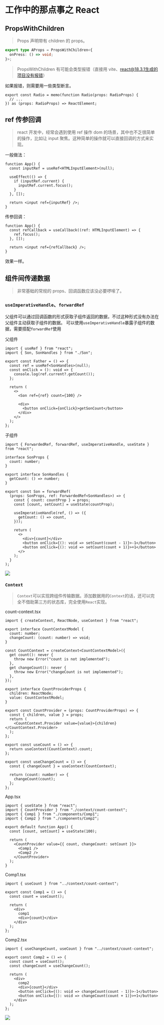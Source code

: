 # 工作中的那点事之 React

## PropsWithChildren

> Props 声明带有 children 的 props。

```ts
export type AProps = PropsWithChildren<{
  onPress: () => void;
}>;
```

> PropsWithChildren 有可能会类型报错（直接用 vite、react@18.3.1生成的项目没有报错）

如果报错，则需要用一些类型断言。

```tsx
export const Radio = memo(function Radio(props: RadioProps) {
  // ...
}) as (props: RadioProps) => ReactElement;
```

## ref 传参回调

> react 开发中，经常会遇到使用 ref 操作 dom 的场景，其中也不乏很简单的操作，比如让 input 聚焦。这种简单的操作就可以直接回调的方式来实现。

一般做法：

```tsx
function App() {
  const inputRef = useRef<HTMLInputElement>(null);

  useEffect(() => {
    if (inputRef.current) {
      inputRef.current.focus();
    }
  }, []);

  return <input ref={inputRef} />;
}
```

传参回调：

```tsx
function App() {
  const refCallback = useCallback((ref: HTMLInputElement) => {
    ref.focus();
  }, []);

  return <input ref={refCallback} />;
}
```

效果一样。

## 组件间传递数据

> 非常基础的常规的 props、回调函数应该没必要啰嗦了。

### `useImperativeHandle`、`forwardRef`

父组件可以通过回调函数的形式获取子组件返回的数据，不过这种形式没有办法在父组件主动获取子组件的数据。
可以使用`useImperativeHandle`暴露子组件的数据，需要搭配`forwardRef`使用

父组件

```tsx
import { useRef } from "react";
import { Son, SonHandles } from "./Son";

export const Father = () => {
  const ref = useRef<SonHandles>(null);
  const onClick = (): void => {
    console.log(ref.current?.getCount());
  };

  return (
    <>
      <Son ref={ref} count={100} />

      <div>
        <button onClick={onClick}>getSonCount</button>
      </div>
    </>
  );
};
```

子组件

```tsx
import { ForwardedRef, forwardRef, useImperativeHandle, useState } from "react";

interface SonProps {
  count: number;
}

export interface SonHandles {
  getCount: () => number;
}

export const Son = forwardRef(
  (props: SonProps, ref: ForwardedRef<SonHandles>) => {
    const { count: countProp } = props;
    const [count, setCount] = useState(countProp);

    useImperativeHandle(ref, () => ({
      getCount: () => count,
    }));

    return (
      <>
        <div>{count}</div>
        <button onClick={(): void => setCount(count - 1)}>-1</button>
        <button onClick={(): void => setCount(count + 1)}>+1</button>
      </>
    );
  }
);
```

![](https://www.clzczh.top/CLZ_img/images/202504042207371.gif)

### `Context`

> `Context`可以实现跨组件传输数据。添加数据用的`Context`的话，还可以完全不借助第三方的状态库，完全使用`React`实现。

count-context.tsx

```tsx
import { createContext, ReactNode, useContext } from "react";

export interface CountContextModel {
  count: number;
  changeCount: (count: number) => void;
}

const CountContext = createContext<CountContextModel>({
  get count(): never {
    throw new Error("count is not implemented");
  },
  get changeCount(): never {
    throw new Error("changeCount is not implemented");
  },
});

export interface CountProviderProps {
  children: ReactNode;
  value: CountContextModel;
}

export const CountProvider = (props: CountProviderProps) => {
  const { children, value } = props;
  return (
    <CountContext.Provider value={value}>{children}</CountContext.Provider>
  );
};

export const useCount = () => {
  return useContext(CountContext).count;
};

export const useChangeCount = () => {
  const { changeCount } = useContext(CountContext);

  return (count: number) => {
    changeCount(count);
  };
};
```

App.tsx

```tsx
import { useState } from "react";
import { CountProvider } from "./context/count-context";
import { Comp1 } from "./components/Comp1";
import { Comp2 } from "./components/Comp2";

export default function App() {
  const [count, setCount] = useState(100);

  return (
    <CountProvider value={{ count, changeCount: setCount }}>
      <Comp1 />
      <Comp2 />
    </CountProvider>
  );
}
```

Comp1.tsx

```tsx
import { useCount } from "../context/count-context";

export const Comp1 = () => {
  const count = useCount();

  return (
    <div>
      comp1
      <div>{count}</div>
    </div>
  );
};
```

Comp2.tsx

```tsx
import { useChangeCount, useCount } from "../context/count-context";

export const Comp2 = () => {
  const count = useCount();
  const changeCount = useChangeCount();

  return (
    <div>
      comp2
      <div>{count}</div>
      <button onClick={(): void => changeCount(count - 1)}>-1</button>
      <button onClick={(): void => changeCount(count + 1)}>+1</button>
    </div>
  );
};
```

![](https://www.clzczh.top/CLZ_img/images/202504042242773.gif)
